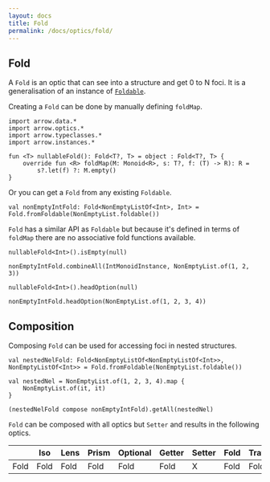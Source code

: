 ```yaml
---
layout: docs
title: Fold
permalink: /docs/optics/fold/
---
```


## Fold

A `Fold` is an optic that can see into a structure and get 0 to N foci.
It is a generalisation of an instance of [`Foldable`](/docs/typeclasses/foldable).

Creating a `Fold` can be done by manually defining `foldMap`.

```kotlin:ank
import arrow.data.*
import arrow.optics.*
import arrow.typeclasses.*
import arrow.instances.*

fun <T> nullableFold(): Fold<T?, T> = object : Fold<T?, T> {
    override fun <R> foldMap(M: Monoid<R>, s: T?, f: (T) -> R): R =
        s?.let(f) ?: M.empty()
}
```

Or you can get a `Fold` from any existing `Foldable`.

```kotlin:ank:silent
val nonEmptyIntFold: Fold<NonEmptyListOf<Int>, Int> = Fold.fromFoldable(NonEmptyList.foldable())
```

`Fold` has a similar API as `Foldable` but because it's defined in terms of `foldMap` there are no associative fold functions available.

```kotlin:ank
nullableFold<Int>().isEmpty(null)
```
```kotlin:ank
nonEmptyIntFold.combineAll(IntMonoidInstance, NonEmptyList.of(1, 2, 3))
```
```kotlin:ank
nullableFold<Int>().headOption(null)
```
```kotlin:ank
nonEmptyIntFold.headOption(NonEmptyList.of(1, 2, 3, 4))
```

## Composition

Composing `Fold` can be used for accessing foci in nested structures.

```kotlin:ank
val nestedNelFold: Fold<NonEmptyListOf<NonEmptyListOf<Int>>, NonEmptyListOf<Int>> = Fold.fromFoldable(NonEmptyList.foldable())

val nestedNel = NonEmptyList.of(1, 2, 3, 4).map {
    NonEmptyList.of(it, it)
}

(nestedNelFold compose nonEmptyIntFold).getAll(nestedNel)
```

`Fold` can be composed with all optics but `Setter` and results in the following optics.

|   | Iso | Lens | Prism |Optional | Getter | Setter | Fold | Traversal |
| --- | --- | --- | --- |--- | --- | --- | --- | --- |
| Fold | Fold | Fold | Fold | Fold | Fold | X | Fold | Fold |